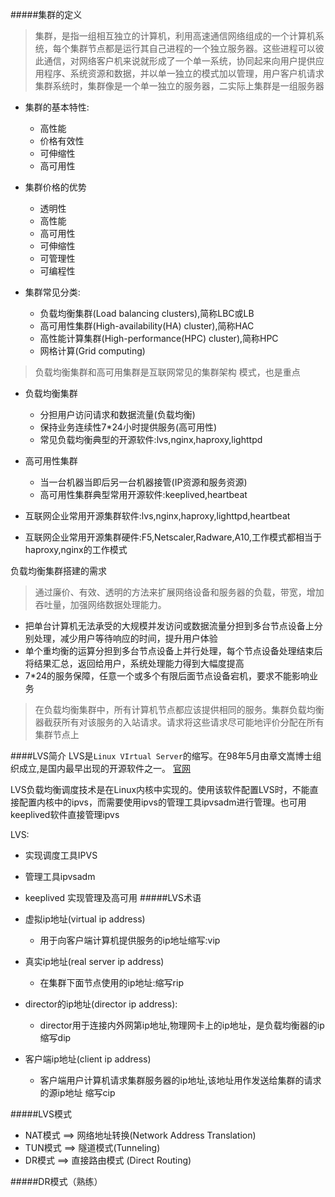#####集群的定义

>集群，是指一组相互独立的计算机，利用高速通信网络组成的一个计算机系统，每个集群节点都是运行其自己进程的一个独立服务器。这些进程可以彼此通信，对网络客户机来说就形成了一个单一系统，协同起来向用户提供应用程序、系统资源和数据，并以单一独立的模式加以管理，用户客户机请求集群系统时，集群像是一个单一独立的服务器，二实际上集群是一组服务器

* 集群的基本特性:
    - 高性能
    - 价格有效性
    - 可伸缩性
    - 高可用性

* 集群价格的优势
    * 透明性
    * 高性能
    * 高可用性
    * 可伸缩性
    * 可管理性
    * 可编程性

* 集群常见分类:
    - 负载均衡集群(Load balancing clusters),简称LBC或LB
    - 高可用性集群(High-availability(HA) cluster),简称HAC
    - 高性能计算集群(High-performance(HPC) cluster),简称HPC
    - 网格计算(Grid computing)

>负载均衡集群和高可用集群是互联网常见的集群架构  模式，也是重点

* 负载均衡集群
    - 分担用户访问请求和数据流量(负载均衡)
    - 保持业务连续性7*24小时提供服务(高可用性)
    - 常见负载均衡典型的开源软件:lvs,nginx,haproxy,lighttpd

* 高可用性集群
    * 当一台机器当即后另一台机器接管(IP资源和服务资源)
    * 高可用性集群典型常用开源软件:keeplived,heartbeat

* 互联网企业常用开源集群软件:lvs,nginx,haproxy,lighttpd,heartbeat
* 互联网企业常用开源集群硬件:F5,Netscaler,Radware,A10,工作模式都相当于haproxy,nginx的工作模式

负载均衡集群搭建的需求

>通过廉价、有效、透明的方法来扩展网络设备和服务器的负载，带宽，增加吞吐量，加强网络数据处理能力。

* 把单台计算机无法承受的大规模并发访问或数据流量分担到多台节点设备上分别处理，减少用户等待响应的时间，提升用户体验
* 单个重均衡的运算分担到多台节点设备上并行处理，每个节点设备处理结束后将结果汇总，返回给用户，系统处理能力得到大幅度提高
* 7*24的服务保障，任意一个或多个有限后面节点设备宕机，要求不能影响业务

>在负载均衡集群中，所有计算机节点都应该提供相同的服务。集群负载均衡器截获所有对该服务的入站请求。请求将这些请求尽可能地评价分配在所有集群节点上


####LVS简介
LVS是`Linux VIrtual Server`的缩写。在98年5月由章文嵩博士组织成立,是国内最早出现的开源软件之一。
[官网](http://www.linuxvirtualserver.org/zh/)

LVS负载均衡调度技术是在Linux内核中实现的。使用该软件配置LVS时，不能直接配置内核中的ipvs，而需要使用ipvs的管理工具ipvsadm进行管理。也可用keeplived软件直接管理ipvs

LVS:
* 实现调度工具IPVS
* 管理工具ipvsadm
* keeplived 实现管理及高可用
#####LVS术语

* 虚拟ip地址(virtual ip address)
    * 用于向客户端计算机提供服务的ip地址缩写:vip
* 真实ip地址(real server ip address) 
    * 在集群下面节点使用的ip地址:缩写rip
* director的ip地址(director ip address): 
    * director用于连接内外网第ip地址,物理网卡上的ip地址，是负载均衡器的ip 缩写dip
* 客户端ip地址(client ip address)
    * 客户端用户计算机请求集群服务器的ip地址,该地址用作发送给集群的请求的源ip地址 缩写cip

#####LVS模式

* NAT模式 ==> 网络地址转换(Network Address Translation)
* TUN模式 ==> 隧道模式(Tunneling)
* DR模式  ==> 直接路由模式 (Direct Routing)

#####DR模式（熟练）
